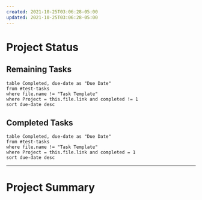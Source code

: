 ```yaml
---
created: 2021-10-25T03:06:28-05:00
updated: 2021-10-25T03:06:28-05:00
---
```

# Project Status

## Remaining Tasks

```dataview
table Completed, due-date as "Due Date"
from #test-tasks
where file.name != "Task Template"
where Project = this.file.link and completed != 1
sort due-date desc
```

## Completed Tasks

```dataview
table Completed, due-date as "Due Date"
from #test-tasks 
where file.name != "Task Template"
where Project = this.file.link and completed = 1
sort due-date desc
```

---

# Project Summary